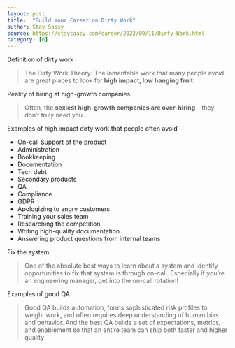 ```yaml
---
layout: post
title:  "Build Your Career on Dirty Work"
author: Stay Sassy
source: https://staysaasy.com/career/2022/09/11/Dirty-Work.html
category: [6]
---
```


Definition of dirty work

> The Dirty Work Theory: The lamentable work that many people avoid are great places to look for **high impact, low hanging fruit**.

Reality of hiring at high-growth companies

> Often, the **sexiest high-growth companies are over-hiring** – they don’t truly need you.

Examples of high impact dirty work that people often avoid

- On-call Support of the product
- Administration
- Bookkeeping
- Documentation
- Tech debt
- Secondary products
- QA
- Compliance
- GDPR
- Apologizing to angry customers
- Training your sales team
- Researching the competition
- Writing high-quality documentation
- Answering product questions from internal teams

Fix the system

> One of the absolute best ways to learn about a system and identify opportunities to fix that system is through on-call. Especially if you’re an engineering manager, get into the on-call rotation!

Examples of good QA

> Good QA builds automation, forms sophisticated risk profiles to weight work, and often requires deep understanding of human bias and behavior. And the best QA builds a set of expectations, metrics, and enablement so that an entire team can ship both faster and higher quality
